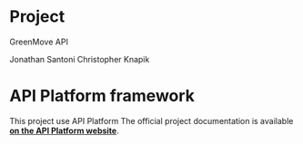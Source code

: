 Project
=======

GreenMove API

Jonathan Santoni
Christopher Knapik

API Platform framework
======================

This project use API Platform
The official project documentation is available **[on the API Platform website][1]**.

[1]:  https://api-platform.com
